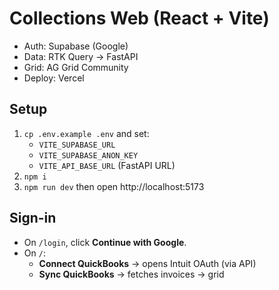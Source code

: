 # Collections Web (React + Vite)

- Auth: Supabase (Google)
- Data: RTK Query → FastAPI
- Grid: AG Grid Community
- Deploy: Vercel

## Setup
1) `cp .env.example .env` and set:
   - `VITE_SUPABASE_URL`
   - `VITE_SUPABASE_ANON_KEY`
   - `VITE_API_BASE_URL` (FastAPI URL)
2) `npm i`
3) `npm run dev` then open http://localhost:5173

## Sign-in
- On `/login`, click **Continue with Google**.
- On `/`:
  - **Connect QuickBooks** → opens Intuit OAuth (via API)
  - **Sync QuickBooks** → fetches invoices → grid